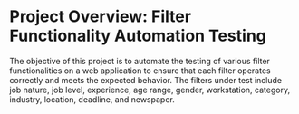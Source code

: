 # Project Overview: Filter Functionality Automation Testing
The objective of this project is to automate the testing of various filter functionalities on a web application to ensure that each filter operates correctly and meets the expected behavior.
The filters under test include job nature, job level, experience, age range, gender, workstation, category, industry, location, deadline, and newspaper.
